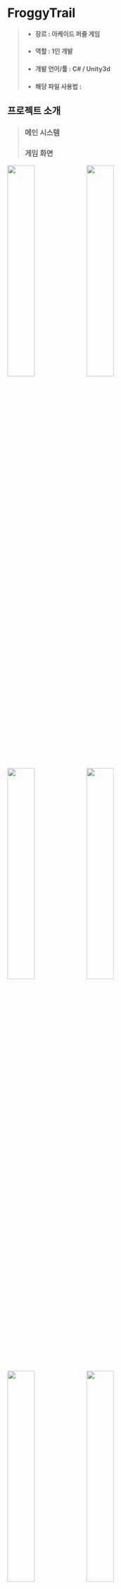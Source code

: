 # FroggyTrail
> * #### 장르 : 아케이드 퍼즐 게임
> * #### 역할 : 1인 개발
> * #### 개발 언어/툴 : C# / Unity3d
> * #### 해당 파일 사용법 : 

## 프로젝트 소개
> 
> ### 메인 시스템
> ### 게임 화면
<img src="https://user-images.githubusercontent.com/40797534/56102152-ec29aa80-5f65-11e9-9d5f-cbeb9e2688c4.png" width="35%"></img>
<img src="https://user-images.githubusercontent.com/40797534/56102153-ec29aa80-5f65-11e9-915d-c686fcc8fa40.png" width="35%"></img>
<img src="https://user-images.githubusercontent.com/40797534/56102154-ecc24100-5f65-11e9-99d2-9002c295f70f.png" width="35%"></img>
<img src="https://user-images.githubusercontent.com/40797534/56102155-ecc24100-5f65-11e9-8958-b9b77d5ac2f2.png" width="35%"></img>
<img src="https://user-images.githubusercontent.com/40797534/56102156-ecc24100-5f65-11e9-9efe-a0864e561abb.png" width="35%"></img>
<img src="https://user-images.githubusercontent.com/40797534/56102158-ecc24100-5f65-11e9-9a55-1594e898e761.png" width="35%"></img>
<img src="https://user-images.githubusercontent.com/40797534/56102159-ed5ad780-5f65-11e9-9a86-ece2375d4010.png" width="35%"></img>
<img src="https://user-images.githubusercontent.com/40797534/56102151-ec29aa80-5f65-11e9-8b28-9bfd8833df54.png" width="35%"></img>

## 프로젝트 시연
[Youtube - 시연 영상](https://www.youtube.com/)
